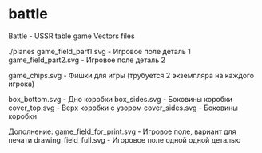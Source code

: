 # battle
Battle - USSR table game
Vectors files

./planes
game_field_part1.svg	- Игровое поле деталь 1
game_field_part2.svg	- Игровое поле деталь 2

game_chips.svg	- Фишки для игры (трубуется 2 экземпляра на каждого игрока)

box_bottom.svg	- Дно коробки
box_sides.svg	- Боковины коробки
cover_top.svg - Верх коробки с узором
cover_sides.svg	- Боковины коробки	

Дополнение:
game_field_for_print.svg	- Игровое поле, вариант для печати
drawing_field_full.svg - Игоровое поле одной одной деталью
